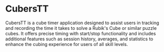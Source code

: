 # CubersTT
CubersTT is a cube timer application designed to assist users in tracking and recording the time it takes to solve a Rubik's Cube or similar puzzle cubes. It offers precise timing with start/stop functionality and includes additional features such as session history, averages, and statistics to enhance the cubing experience for users of all skill levels.
